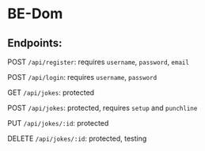 # BE-Dom

## Endpoints:

POST `/api/register`: requires `username`, `password`, `email`

POST `/api/login`: requires `username`, `password`

GET `/api/jokes`: protected

POST `/api/jokes`: protected, requires `setup` and `punchline`

PUT `/api/jokes/:id`: protected

DELETE `/api/jokes/:id`: protected, testing